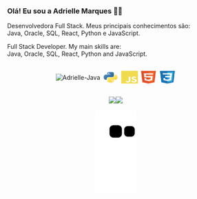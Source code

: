 ### Olá! Eu sou a Adrielle Marques 👋🏽

Desenvolvedora Full Stack. Meus principais conhecimentos são:
<br>
Java, Oracle, SQL, React, Python e JavaScript. 
<br>


Full Stack Developer. My main skills are:
<br>
Java, Oracle, SQL, React, Python and JavaScript.

<!--
<div align="center">
  <a href="https://github.com/adriellemarques">
  <img height="160em" src="https://github-readme-stats.vercel.app/api?username=adriellemarques&show_icons=true&theme=dracula&include_all_commits=true&count_private=true"/>
  <img height="160em" src="https://github-readme-stats.vercel.app/api/top-langs/?username=adriellemarques&layout=compact&langs_count=7&theme=dracula"/>
!-->
</div>
  <div style="display: inline_block" align="center"><br>
  <img align="center" alt="Adrielle-Java" height="30" width="40" src="https://www.svgrepo.com/show/184143/java.svg">
  <img align="center" alt="Adrielle-Python" height="30" width="40" src="https://raw.githubusercontent.com/devicons/devicon/master/icons/python/python-original.svg">
  <img align="center" alt="Adrielle-Js" height="30" width="40" src="https://raw.githubusercontent.com/devicons/devicon/master/icons/javascript/javascript-plain.svg">
  <img align="center" alt="Adrielle-HTML" height="30" width="40" src="https://raw.githubusercontent.com/devicons/devicon/master/icons/html5/html5-original.svg">
  <img align="center" alt="Adrielle-CSS" height="30" width="40" src="https://raw.githubusercontent.com/devicons/devicon/master/icons/css3/css3-original.svg">

</div>
 
  ##
  
<div align="center"> 
  <a href="https://www.linkedin.com/in/adrielle-marques-773268142/" target="_blank"><img src="https://img.shields.io/badge/-LinkedIn-%230077B5?style=for-the-badge&logo=linkedin&logoColor=white" target="_blank"></a><a href = "mailto:adrielle.marques3030@gmail.com"><img src="https://img.shields.io/badge/Gmail-D14836?style=for-the-badge&logo=gmail&logoColor=white" target="_blank"></a>
 
   ![Snake animation](https://github.com/adriellemarques/adriellemarques/blob/output/github-contribution-grid-snake.svg)
 
</div>
